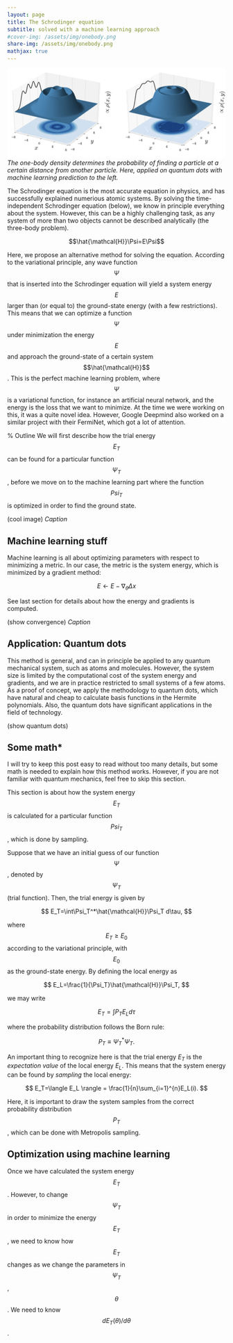 ```yaml
---
layout: page
title: The Schrodinger equation
subtitle: solved with a machine learning approach
#cover-img: /assets/img/onebody.png
share-img: /assets/img/onebody.png
mathjax: true
---
```


![One-body](/assets/img/onebody.png)
*The one-body density determines the probability of finding a particle at a certain distance from another particle. Here, applied on quantum dots with machine learning prediction to the left.*

The Schrodinger equation is the most accurate equation in physics, and has successfully explained numerious atomic systems. By solving the time-independent Schrodinger equation (below), we know in principle everything about the system. However, this can be a highly challenging task, as any system of more than two objects cannot be described analytically (the three-body problem).

$$\hat{\mathcal{H}}\Psi=E\Psi$$

Here, we propose an alternative method for solving the equation. According to the variational principle, any wave function $$\Psi$$ that is inserted into the Schrodinger equation will yield a system energy $$E$$ larger than (or equal to) the ground-state energy (with a few restrictions). This means that we can optimize a function $$\Psi$$ under minimization the energy $$E$$ and approach the ground-state of a certain system $$\hat{\mathcal{H}}$$. This is the perfect machine learning problem, where $$\Psi$$ is a variational function, for instance an artificial neural network, and the energy is the loss that we want to minimize. At the time we were working on this, it was a quite novel idea. However, Google Deepmind also worked on a similar project with their FermiNet, which got a lot of attention.

% Outline
We will first describe how the trial energy $$E_T$$ can be found for a particular function $$\Psi_T$$, before we move on to the machine learning part where the function $$Psi_T$$ is optimized in order to find the ground state.

(cool image)
*Caption*

## Machine learning stuff
Machine learning is all about optimizing parameters with respect to minimizing a metric. In our case, the metric is the system energy, which is minimized by a gradient method:

$$
E\leftarrow E-\nabla_{\theta}\Delta x
$$

See last section for details about how the energy and gradients is computed.

(show convergence)
*Caption*

## Application: Quantum dots
This method is general, and can in principle be applied to any quantum mechanical system, such as atoms and molecules. However, the system size is limited by the computational cost of the system energy and gradients, and we are in practice restricted to small systems of a few atoms. As a proof of concept, we apply the methodology to quantum dots, which have natural and cheap to calculate basis functions in the Hermite polynomials. Also, the quantum dots have significant applications in the field of technology.

(show quantum dots)

## Some math*
I will try to keep this post easy to read without too many details, but some math is needed to explain how this method works. However, if you are not familiar with quantum mechanics, feel free to skip this section. 

This section is about how the system energy $$E_T$$ is calculated for a particular function $$Psi_T$$, which is done by sampling.

Suppose that we have an initial guess of our function $$\Psi$$, denoted by $$\Psi_T$$ (trial function). Then, the trial energy is given by 

$$
E_T=\int\Psi_T^*\hat{\mathcal{H}}\Psi_T d\tau,
$$

where $$E_T\geq E_0$$ according to the variational principle, with $$E_0$$ as the ground-state energy. By defining the local energy as 

$$
E_L=\frac{1}{\Psi_T}\hat{\mathcal{H}}\Psi_T,
$$

we may write

$$
E_T=\int P_T E_L d\tau
$$

where the probability distribution follows the Born rule:

$$
P_T\equiv \Psi_T^*\Psi_T.
$$

An important thing to recognize here is that the trial energy $E_T$ is the *expectation value* of the local energy $E_L$. This means that the system energy can be found by *sampling* the local energy:

$$
E_T=\langle E_L \rangle = \frac{1}{n}\sum_{i=1}^{n}E_L(i).
$$

Here, it is important to draw the system samples from the correct probability distribution $$P_T$$, which can be done with Metropolis sampling.

## Optimization using machine learning
Once we have calculated the system energy $$E_T$$. However, to change $$\Psi_T$$ in order to minimize the energy $$E_T$$, we need to know how $$E_T$$ changes as we change the parameters in $$\Psi_T$$, $$\theta$$. We need to know $$dE_T(\theta)/d\theta$$. 
